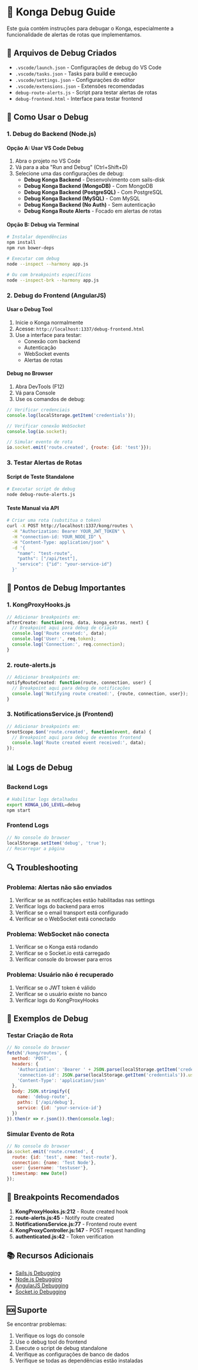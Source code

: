 # 🔧 Konga Debug Guide

Este guia contém instruções para debugar o Konga, especialmente a funcionalidade de alertas de rotas que implementamos.

## 📁 Arquivos de Debug Criados

- `.vscode/launch.json` - Configurações de debug do VS Code
- `.vscode/tasks.json` - Tasks para build e execução
- `.vscode/settings.json` - Configurações do editor
- `.vscode/extensions.json` - Extensões recomendadas
- `debug-route-alerts.js` - Script para testar alertas de rotas
- `debug-frontend.html` - Interface para testar frontend

## 🚀 Como Usar o Debug

### 1. Debug do Backend (Node.js)

#### Opção A: Usar VS Code Debug
1. Abra o projeto no VS Code
2. Vá para a aba "Run and Debug" (Ctrl+Shift+D)
3. Selecione uma das configurações de debug:
   - **Debug Konga Backend** - Desenvolvimento com sails-disk
   - **Debug Konga Backend (MongoDB)** - Com MongoDB
   - **Debug Konga Backend (PostgreSQL)** - Com PostgreSQL
   - **Debug Konga Backend (MySQL)** - Com MySQL
   - **Debug Konga Backend (No Auth)** - Sem autenticação
   - **Debug Konga Route Alerts** - Focado em alertas de rotas

#### Opção B: Debug via Terminal
```bash
# Instalar dependências
npm install
npm run bower-deps

# Executar com debug
node --inspect --harmony app.js

# Ou com breakpoints específicos
node --inspect-brk --harmony app.js
```

### 2. Debug do Frontend (AngularJS)

#### Usar o Debug Tool
1. Inicie o Konga normalmente
2. Acesse: `http://localhost:1337/debug-frontend.html`
3. Use a interface para testar:
   - Conexão com backend
   - Autenticação
   - WebSocket events
   - Alertas de rotas

#### Debug no Browser
1. Abra DevTools (F12)
2. Vá para Console
3. Use os comandos de debug:
```javascript
// Verificar credenciais
console.log(localStorage.getItem('credentials'));

// Verificar conexão WebSocket
console.log(io.socket);

// Simular evento de rota
io.socket.emit('route.created', {route: {id: 'test'}});
```

### 3. Testar Alertas de Rotas

#### Script de Teste Standalone
```bash
# Executar script de debug
node debug-route-alerts.js
```

#### Teste Manual via API
```bash
# Criar uma rota (substitua o token)
curl -X POST http://localhost:1337/kong/routes \
  -H "Authorization: Bearer YOUR_JWT_TOKEN" \
  -H "connection-id: YOUR_NODE_ID" \
  -H "Content-Type: application/json" \
  -d '{
    "name": "test-route",
    "paths": ["/api/test"],
    "service": {"id": "your-service-id"}
  }'
```

## 🐛 Pontos de Debug Importantes

### 1. KongProxyHooks.js
```javascript
// Adicionar breakpoints em:
afterCreate: function(req, data, konga_extras, next) {
  // Breakpoint aqui para debug de criação
  console.log('Route created:', data);
  console.log('User:', req.token);
  console.log('Connection:', req.connection);
}
```

### 2. route-alerts.js
```javascript
// Adicionar breakpoints em:
notifyRouteCreated: function(route, connection, user) {
  // Breakpoint aqui para debug de notificações
  console.log('Notifying route created:', {route, connection, user});
}
```

### 3. NotificationsService.js (Frontend)
```javascript
// Adicionar breakpoints em:
$rootScope.$on('route.created', function(event, data) {
  // Breakpoint aqui para debug de eventos frontend
  console.log('Route created event received:', data);
});
```

## 📊 Logs de Debug

### Backend Logs
```bash
# Habilitar logs detalhados
export KONGA_LOG_LEVEL=debug
npm start
```

### Frontend Logs
```javascript
// No console do browser
localStorage.setItem('debug', 'true');
// Recarregar a página
```

## 🔍 Troubleshooting

### Problema: Alertas não são enviados
1. Verificar se as notificações estão habilitadas nas settings
2. Verificar logs do backend para erros
3. Verificar se o email transport está configurado
4. Verificar se o WebSocket está conectado

### Problema: WebSocket não conecta
1. Verificar se o Konga está rodando
2. Verificar se o Socket.io está carregado
3. Verificar console do browser para erros

### Problema: Usuário não é recuperado
1. Verificar se o JWT token é válido
2. Verificar se o usuário existe no banco
3. Verificar logs do KongProxyHooks

## 📝 Exemplos de Debug

### Testar Criação de Rota
```javascript
// No console do browser
fetch('/kong/routes', {
  method: 'POST',
  headers: {
    'Authorization': 'Bearer ' + JSON.parse(localStorage.getItem('credentials')).token,
    'connection-id': JSON.parse(localStorage.getItem('credentials')).user.node.id,
    'Content-Type': 'application/json'
  },
  body: JSON.stringify({
    name: 'debug-route',
    paths: ['/api/debug'],
    service: {id: 'your-service-id'}
  })
}).then(r => r.json()).then(console.log);
```

### Simular Evento de Rota
```javascript
// No console do browser
io.socket.emit('route.created', {
  route: {id: 'test', name: 'test-route'},
  connection: {name: 'Test Node'},
  user: {username: 'testuser'},
  timestamp: new Date()
});
```

## 🎯 Breakpoints Recomendados

1. **KongProxyHooks.js:212** - Route created hook
2. **route-alerts.js:45** - Notify route created
3. **NotificationsService.js:77** - Frontend route event
4. **KongProxyController.js:147** - POST request handling
5. **authenticated.js:42** - Token verification

## 📚 Recursos Adicionais

- [Sails.js Debugging](https://sailsjs.com/documentation/concepts/debugging)
- [Node.js Debugging](https://nodejs.org/en/docs/guides/debugging-getting-started/)
- [AngularJS Debugging](https://docs.angularjs.org/guide/debugging)
- [Socket.io Debugging](https://socket.io/docs/v4/troubleshooting-connection-issues/)

## 🆘 Suporte

Se encontrar problemas:
1. Verifique os logs do console
2. Use o debug tool do frontend
3. Execute o script de debug standalone
4. Verifique as configurações de banco de dados
5. Verifique se todas as dependências estão instaladas

